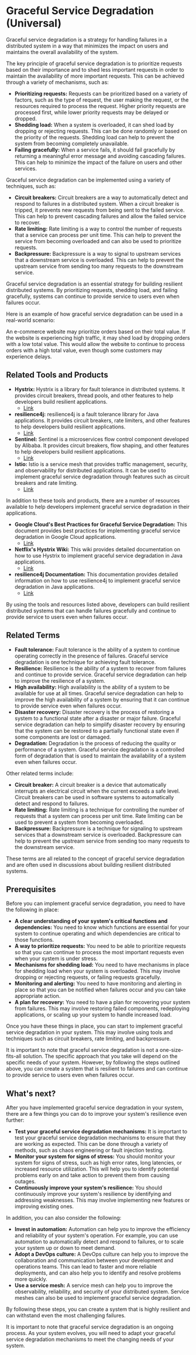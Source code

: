 # Graceful Service Degradation (Universal)

Graceful service degradation is a strategy for handling failures in a distributed system in a way that minimizes the impact on users and maintains the overall availability of the system.

The key principle of graceful service degradation is to prioritize requests based on their importance and to shed less important requests in order to maintain the availability of more important requests. This can be achieved through a variety of mechanisms, such as:

* **Prioritizing requests:** Requests can be prioritized based on a variety of factors, such as the type of request, the user making the request, or the resources required to process the request. Higher priority requests are processed first, while lower priority requests may be delayed or dropped.
* **Shedding load:** When a system is overloaded, it can shed load by dropping or rejecting requests. This can be done randomly or based on the priority of the requests. Shedding load can help to prevent the system from becoming completely unavailable.
* **Failing gracefully:** When a service fails, it should fail gracefully by returning a meaningful error message and avoiding cascading failures. This can help to minimize the impact of the failure on users and other services.

Graceful service degradation can be implemented using a variety of techniques, such as:

* **Circuit breakers:** Circuit breakers are a way to automatically detect and respond to failures in a distributed system. When a circuit breaker is tripped, it prevents new requests from being sent to the failed service. This can help to prevent cascading failures and allow the failed service to recover.
* **Rate limiting:** Rate limiting is a way to control the number of requests that a service can process per unit time. This can help to prevent the service from becoming overloaded and can also be used to prioritize requests.
* **Backpressure:** Backpressure is a way to signal to upstream services that a downstream service is overloaded. This can help to prevent the upstream service from sending too many requests to the downstream service.

Graceful service degradation is an essential strategy for building resilient distributed systems. By prioritizing requests, shedding load, and failing gracefully, systems can continue to provide service to users even when failures occur.

Here is an example of how graceful service degradation can be used in a real-world scenario:

An e-commerce website may prioritize orders based on their total value. If the website is experiencing high traffic, it may shed load by dropping orders with a low total value. This would allow the website to continue to process orders with a high total value, even though some customers may experience delays.

## Related Tools and Products

* **Hystrix:** Hystrix is a library for fault tolerance in distributed systems. It provides circuit breakers, thread pools, and other features to help developers build resilient applications.
  * [Link](https://github.com/Netflix/hystrix)
* **resilience4j:** resilience4j is a fault tolerance library for Java applications. It provides circuit breakers, rate limiters, and other features to help developers build resilient applications.
  * [Link](https://github.com/resilience4j/resilience4j)
* **Sentinel:** Sentinel is a microservices flow control component developed by Alibaba. It provides circuit breakers, flow shaping, and other features to help developers build resilient applications.
  * [Link](https://github.com/alibaba/Sentinel)
* **Istio:** Istio is a service mesh that provides traffic management, security, and observability for distributed applications. It can be used to implement graceful service degradation through features such as circuit breakers and rate limiting.
  * [Link](https://istio.io/)

In addition to these tools and products, there are a number of resources available to help developers implement graceful service degradation in their applications.

* **Google Cloud's Best Practices for Graceful Service Degradation:** This document provides best practices for implementing graceful service degradation in Google Cloud applications.
  * [Link](https://cloud.google.com/architecture/best-practices-graceful-service-degradation)
* **Netflix's Hystrix Wiki:** This wiki provides detailed documentation on how to use Hystrix to implement graceful service degradation in Java applications.
  * [Link](https://github.com/Netflix/hystrix/wiki)
* **resilience4j Documentation:** This documentation provides detailed information on how to use resilience4j to implement graceful service degradation in Java applications.
  * [Link](https://resilience4j.readme.io/)

By using the tools and resources listed above, developers can build resilient distributed systems that can handle failures gracefully and continue to provide service to users even when failures occur.

## Related Terms

* **Fault tolerance:** Fault tolerance is the ability of a system to continue operating correctly in the presence of failures. Graceful service degradation is one technique for achieving fault tolerance.
* **Resilience:** Resilience is the ability of a system to recover from failures and continue to provide service. Graceful service degradation can help to improve the resilience of a system.
* **High availability:** High availability is the ability of a system to be available for use at all times. Graceful service degradation can help to improve the high availability of a system by ensuring that it can continue to provide service even when failures occur.
* **Disaster recovery:** Disaster recovery is the process of restoring a system to a functional state after a disaster or major failure. Graceful service degradation can help to simplify disaster recovery by ensuring that the system can be restored to a partially functional state even if some components are lost or damaged.
* **Degradation:** Degradation is the process of reducing the quality or performance of a system. Graceful service degradation is a controlled form of degradation that is used to maintain the availability of a system even when failures occur.

Other related terms include:

* **Circuit breaker:** A circuit breaker is a device that automatically interrupts an electrical circuit when the current exceeds a safe level. Circuit breakers can be used in software systems to automatically detect and respond to failures.
* **Rate limiting:** Rate limiting is a technique for controlling the number of requests that a system can process per unit time. Rate limiting can be used to prevent a system from becoming overloaded.
* **Backpressure:** Backpressure is a technique for signaling to upstream services that a downstream service is overloaded. Backpressure can help to prevent the upstream service from sending too many requests to the downstream service.

These terms are all related to the concept of graceful service degradation and are often used in discussions about building resilient distributed systems.

## Prerequisites

Before you can implement graceful service degradation, you need to have the following in place:

* **A clear understanding of your system's critical functions and dependencies:** You need to know which functions are essential for your system to continue operating and which dependencies are critical to those functions.
* **A way to prioritize requests:** You need to be able to prioritize requests so that you can continue to process the most important requests even when your system is under stress.
* **Mechanisms for shedding load:** You need to have mechanisms in place for shedding load when your system is overloaded. This may involve dropping or rejecting requests, or failing requests gracefully.
* **Monitoring and alerting:** You need to have monitoring and alerting in place so that you can be notified when failures occur and you can take appropriate action.
* **A plan for recovery:** You need to have a plan for recovering your system from failures. This may involve restoring failed components, redeploying applications, or scaling up your system to handle increased load.

Once you have these things in place, you can start to implement graceful service degradation in your system. This may involve using tools and techniques such as circuit breakers, rate limiting, and backpressure.

It is important to note that graceful service degradation is not a one-size-fits-all solution. The specific approach that you take will depend on the specific needs of your system. However, by following the steps outlined above, you can create a system that is resilient to failures and can continue to provide service to users even when failures occur.

## What's next?

After you have implemented graceful service degradation in your system, there are a few things you can do to improve your system's resilience even further:

* **Test your graceful service degradation mechanisms:** It is important to test your graceful service degradation mechanisms to ensure that they are working as expected. This can be done through a variety of methods, such as chaos engineering or fault injection testing.
* **Monitor your system for signs of stress:** You should monitor your system for signs of stress, such as high error rates, long latencies, or increased resource utilization. This will help you to identify potential problems early on and take action to prevent them from causing outages.
* **Continuously improve your system's resilience:** You should continuously improve your system's resilience by identifying and addressing weaknesses. This may involve implementing new features or improving existing ones.

In addition, you can also consider the following:

* **Invest in automation:** Automation can help you to improve the efficiency and reliability of your system's operation. For example, you can use automation to automatically detect and respond to failures, or to scale your system up or down to meet demand.
* **Adopt a DevOps culture:** A DevOps culture can help you to improve the collaboration and communication between your development and operations teams. This can lead to faster and more reliable deployments, and can also help you to identify and resolve problems more quickly.
* **Use a service mesh:** A service mesh can help you to improve the observability, reliability, and security of your distributed system. Service meshes can also be used to implement graceful service degradation.

By following these steps, you can create a system that is highly resilient and can withstand even the most challenging failures.

It is important to note that graceful service degradation is an ongoing process. As your system evolves, you will need to adapt your graceful service degradation mechanisms to meet the changing needs of your system.